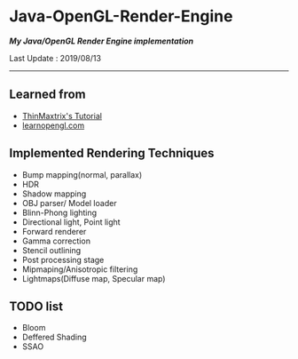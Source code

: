 # Java-OpenGL-Render-Engine  
***My Java/OpenGL Render Engine implementation***

Last Update : 2019/08/13

<hr>

## Learned from
- [ThinMaxtrix's Tutorial](https://www.youtube.com/playlist?list=PLRIWtICgwaX0u7Rf9zkZhLoLuZVfUksDP)
- [learnopengl.com](https://learnopengl.com/)

## Implemented Rendering Techniques
- Bump mapping(normal, parallax)
- HDR
- Shadow mapping  
- OBJ parser/ Model loader
- Blinn-Phong lighting
- Directional light, Point light
- Forward renderer
- Gamma correction
- Stencil outlining
- Post processing stage
- Mipmaping/Anisotropic filtering
- Lightmaps(Diffuse map, Specular map)

## TODO list
- Bloom
- Deffered Shading
- SSAO
